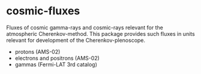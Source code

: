 cosmic-fluxes
=============

Fluxes of cosmic gamma-rays and cosmic-rays relevant for the atmospheric Cherenkov-method. This package provides such fluxes in units relevant for development of the Cherenkov-plenoscope.

- protons (AMS-02)
- electrons and positrons (AMS-02)
- gammas (Fermi-LAT 3rd catalog)
